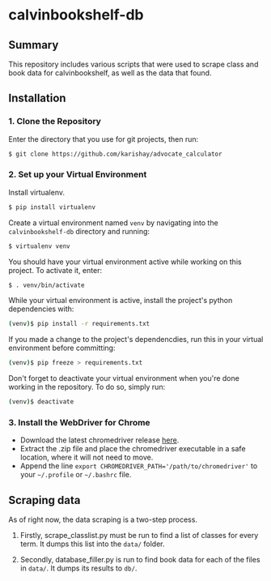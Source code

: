 # calvinbookshelf-db

## Summary

This repository includes various scripts that were used to scrape class and book data for calvinbookshelf, as well as the data that found.

## Installation

### 1. Clone the Repository

Enter the directory that you use for git projects, then run:
```bash
$ git clone https://github.com/karishay/advocate_calculator
```

### 2. Set up your Virtual Environment

Install virtualenv.
```bash
$ pip install virtualenv
```
Create a virtual environment named `venv` by navigating into the `calvinbookshelf-db` directory and running:
```bash
$ virtualenv venv
```
You should have your virtual environment active while working on this project. To activate it, enter:
```bash
$ . venv/bin/activate
```
While your virtual environment is active, install the project's python dependencies with:
```bash
(venv)$ pip install -r requirements.txt
```
If you made a change to the project's dependencdies, run this in your virtual environment before committing:
```bash
(venv)$ pip freeze > requirements.txt
```
Don't forget to deactivate your virtual environment when you're done working in the repository. To do so, simply run:
```bash
(venv)$ deactivate
```

### 3. Install the WebDriver for Chrome

* Download the latest chromedriver release [here](https://sites.google.com/a/chromium.org/chromedriver/downloads).
* Extract the .zip file and place the chromedriver executable in a safe location, where it will not need to move.
* Append the line `export CHROMEDRIVER_PATH='/path/to/chromedriver'` to your `~/.profile` or `~/.bashrc` file.

## Scraping data

As of right now, the data scraping is a two-step process.

1. Firstly, scrape_classlist.py must be run to find a list of classes for every term. It dumps this list into the `data/` folder.

2. Secondly, database_filler.py is run to find book data for each of the files in `data/`. It dumps its results to `db/`.
